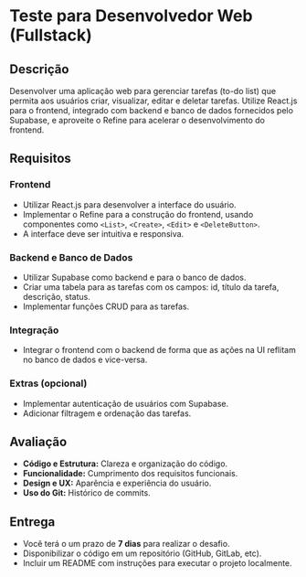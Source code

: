 
# Teste para Desenvolvedor Web (Fullstack)

## Descrição
Desenvolver uma aplicação web para gerenciar tarefas (to-do list) que permita aos usuários criar, visualizar, editar e deletar tarefas. Utilize React.js para o frontend, integrado com backend e banco de dados fornecidos pelo Supabase, e aproveite o Refine para acelerar o desenvolvimento do frontend.

## Requisitos

### Frontend
- Utilizar React.js para desenvolver a interface do usuário.
- Implementar o Refine para a construção do frontend, usando componentes como `<List>`, `<Create>`, `<Edit>` e `<DeleteButton>`.
- A interface deve ser intuitiva e responsiva.

### Backend e Banco de Dados
- Utilizar Supabase como backend e para o banco de dados.
- Criar uma tabela para as tarefas com os campos: id, título da tarefa, descrição, status.
- Implementar funções CRUD para as tarefas.

### Integração
- Integrar o frontend com o backend de forma que as ações na UI reflitam no banco de dados e vice-versa.

### Extras (opcional)
- Implementar autenticação de usuários com Supabase.
- Adicionar filtragem e ordenação das tarefas.

## Avaliação
- **Código e Estrutura:** Clareza e organização do código.
- **Funcionalidade:** Cumprimento dos requisitos funcionais.
- **Design e UX:** Aparência e experiência do usuário.
- **Uso do Git:** Histórico de commits.

## Entrega
- Você terá o um prazo de **7 dias** para realizar o desafio.
- Disponibilizar o código em um repositório (GitHub, GitLab, etc).
- Incluir um README com instruções para executar o projeto localmente.
